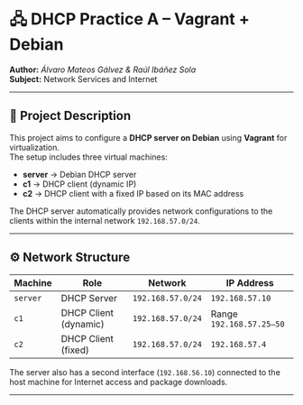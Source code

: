 # 🖧 DHCP Practice A – Vagrant + Debian

**Author:** *Álvaro Mateos Gálvez & Raúl Ibáñez Sola*  
**Subject:** Network Services and Internet 

---

## 📘 Project Description

This project aims to configure a **DHCP server on Debian** using **Vagrant** for virtualization.  
The setup includes three virtual machines:

- **server** → Debian DHCP server  
- **c1** → DHCP client (dynamic IP)  
- **c2** → DHCP client with a fixed IP based on its MAC address  

The DHCP server automatically provides network configurations to the clients within the internal network `192.168.57.0/24`.

---

## ⚙️ Network Structure

| Machine | Role | Network | IP Address |
|----------|------|----------|-------------|
| `server` | DHCP Server | `192.168.57.0/24` | `192.168.57.10` |
| `c1` | DHCP Client (dynamic) | `192.168.57.0/24` | Range `192.168.57.25–50` |
| `c2` | DHCP Client (fixed) | `192.168.57.0/24` | `192.168.57.4` |

The server also has a second interface (`192.168.56.10`) connected to the host machine for Internet access and package downloads.

---

